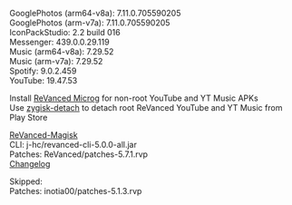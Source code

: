 GooglePhotos (arm64-v8a): 7.11.0.705590205  
GooglePhotos (arm-v7a): 7.11.0.705590205  
IconPackStudio: 2.2 build 016  
Messenger: 439.0.0.29.119  
Music (arm64-v8a): 7.29.52  
Music (arm-v7a): 7.29.52  
Spotify: 9.0.2.459  
YouTube: 19.47.53  

Install [ReVanced Microg](https://github.com/ReVanced/GmsCore/releases) for non-root YouTube and YT Music APKs  
Use [zygisk-detach](https://github.com/j-hc/zygisk-detach) to detach root ReVanced YouTube and YT Music from Play Store  

[ReVanced-Magisk](https://github.com/kingsmanvn1x32/ReVanced-Magisk)  
CLI: j-hc/revanced-cli-5.0.0-all.jar  
Patches: ReVanced/patches-5.7.1.rvp  
[Changelog](https://github.com/ReVanced/revanced-patches/releases/tag/v5.7.1)  

Skipped:  
Patches: inotia00/patches-5.1.3.rvp    
